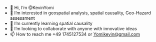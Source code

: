 - 👋 Hi, I’m @KevinYomi
- 👀 I’m interested in geospatial analysis, spatial causality, Geo-Hazard assessment
- 🌱 I’m currently learning spatial causality
- 💞️ I’m looking to collaborate with anyone with innovative ideas
- 📫 How to reach me +49 1745127534 or Yomikevin@gmail.com

<!---
Kevin Yomi has a special interest in GIS, Remote Sensing and environemntal science. 
